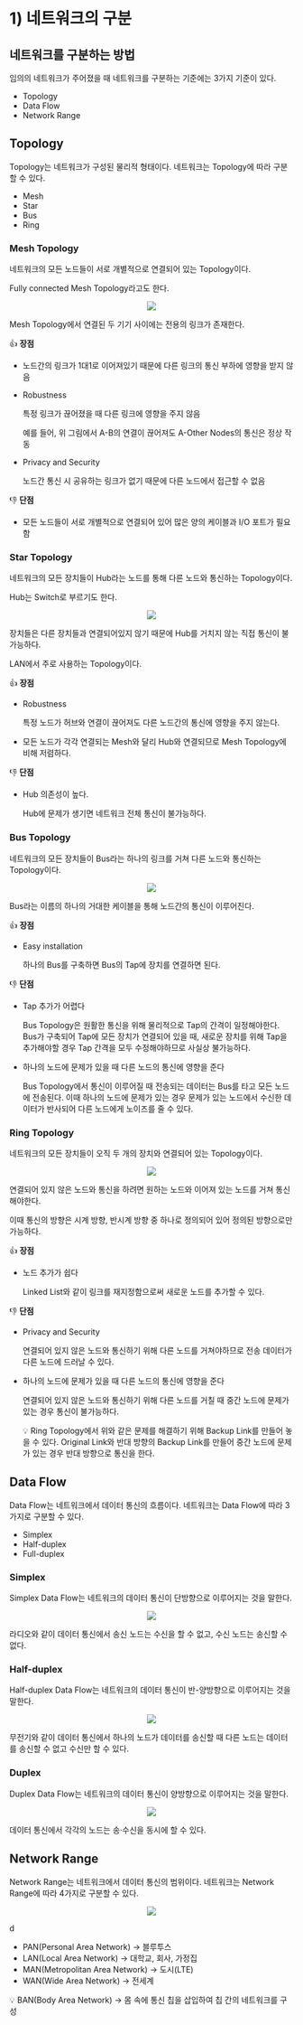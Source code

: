# 1) 네트워크의 구분

## 네트워크를 구분하는 방법

임의의 네트워크가 주어졌을 때 네트워크를 구분하는 기준에는 3가지 기준이 있다.

- Topology
- Data Flow
- Network Range

## Topology

Topology는 네트워크가 구성된 물리적 형태이다. 네트워크는 Topology에 따라 구분할 수 있다.

- Mesh
- Star
- Bus
- Ring

### Mesh Topology

네트워크의 모든 노드들이 서로 개별적으로 연결되어 있는 Topology이다.

Fully connected Mesh Topology라고도 한다.

<p align="center"><img src="../../images/데이터통신/1) 네트워크의 구분-Untitled.png"></p>
Mesh Topology에서 연결된 두 기기 사이에는 전용의 링크가 존재한다.

👍 **장점** 

- 노드간의 링크가 1대1로 이어져있기 때문에 다른 링크의 통신 부하에 영향을 받지 않음
- Robustness
    
    특정 링크가 끊어졌을 때 다른 링크에 영향을 주지 않음
    
    예를 들어, 위 그림에서 A-B의 연결이 끊어져도 A-Other Nodes의 통신은 정상 작동
    
- Privacy and Security
    
    노드간 통신 시 공유하는 링크가 없기 때문에 다른 노드에서 접근할 수 없음
    

👎 **단점**

- 모든 노드들이 서로 개별적으로 연결되어 있어 많은 양의 케이블과 I/O 포트가 필요함

### Star Topology

네트워크의 모든 장치들이 Hub라는 노드를 통해 다른 노드와 통신하는 Topology이다.

Hub는 Switch로 부르기도 한다.

<p align="center"><img src="../../images/데이터통신/1) 네트워크의 구분-Untitled 1.png"></p>
장치들은 다른 장치들과 연결되어있지 않기 때문에 Hub를 거치지 않는 직접 통신이 불가능하다.

LAN에서 주로 사용하는 Topology이다.

👍 **장점**

- Robustness
    
    특정 노드가 허브와 연결이 끊어져도 다른 노드간의 통신에 영향을 주지 않는다.
    
- 모든 노드가 각각 연결되는 Mesh와 달리 Hub와 연결되므로 Mesh Topology에 비해 저렴하다.

👎 **단점**

- Hub 의존성이 높다.
    
    Hub에 문제가 생기면 네트워크 전체 통신이 불가능하다.
    

### Bus Topology

네트워크의 모든 장치들이 Bus라는 하나의 링크를 거쳐 다른 노드와 통신하는 Topology이다.

<p align="center"><img src="../../images/데이터통신/1) 네트워크의 구분-Untitled 2.png"></p>
Bus라는 이름의 하나의 거대한 케이블을 통해 노드간의 통신이 이루어진다.

👍 **장점**

- Easy installation
    
    하나의 Bus를 구축하면 Bus의 Tap에 장치를 연결하면 된다.
    

👎 **단점**

- Tap 추가가 어렵다
    
    Bus Topology은 원활한 통신을 위해 물리적으로 Tap의 간격이 일정해야한다. Bus가 구축되어 Tap에 모든 장치가 연결되어 있을 때, 새로운 장치를 위해 Tap을 추가해야할 경우 Tap 간격을 모두 수정해야하므로 사실상 불가능하다.
    
- 하나의 노드에 문제가 있을 때 다른 노드의 통신에 영향을 준다
    
    Bus Topology에서 통신이 이루어질 때 전송되는 데이터는 Bus를 타고 모든 노드에 전송된다. 이때 하나의 노드에 문제가 있는 경우 문제가 있는 노드에서 수신한 데이터가 반사되어 다른 노드에게 노이즈를 줄 수 있다.
    

### Ring Topology

네트워크의 모든 장치들이 오직 두 개의 장치와 연결되어 있는 Topology이다.

<p align="center"><img src="../../images/데이터통신/1) 네트워크의 구분-Untitled 3.png"></p>
연결되어 있지 않은 노드와 통신을 하려면 원하는 노드와 이어져 있는 노드를 거쳐 통신해야한다.

이때 통신의 방향은 시계 방향, 반시계 방향 중 하나로 정의되어 있어 정의된 방향으로만 가능하다.

👍 **장점**

- 노드 추가가 쉽다
    
    Linked List와 같이 링크를 재지정함으로써 새로운 노드를 추가할 수 있다.
    

👎 **단점**

- Privacy and Security
    
    연결되어 있지 않은 노드와 통신하기 위해 다른 노드를 거쳐야하므로 전송 데이터가 다른 노드에 드러날 수 있다.
    
- 하나의 노드에 문제가 있을 때 다른 노드의 통신에 영향을 준다
    
    연결되어 있지 않은 노드와 통신하기 위해 다른 노드를 거칠 때 중간 노드에 문제가 있는 경우 통신이 불가능하다.
    
    <aside>
    💡 Ring Topology에서 위와 같은 문제를 해결하기 위해 Backup Link를 만들어 놓을 수 있다. Original Link와 반대 방향의 Backup Link를 만들어 중간 노드에 문제가 있는 경우 반대 방향으로 통신을 한다.
    
    </aside>
    

## Data Flow

Data Flow는 네트워크에서 데이터 통신의 흐름이다. 네트워크는 Data Flow에 따라 3가지로 구분할 수 있다.

- Simplex
- Half-duplex
- Full-duplex

### Simplex

Simplex Data Flow는 네트워크의 데이터 통신이 단방향으로 이루어지는 것을 말한다.

<p align="center"><img src="../../images/데이터통신/1) 네트워크의 구분-Untitled 4.png"></p>
라디오와 같이 데이터 통신에서 송신 노드는 수신을 할 수 없고, 수신 노드는 송신할 수 없다.

### Half-duplex

Half-duplex Data Flow는 네트워크의 데이터 통신이 반-양방향으로 이루어지는 것을 말한다.

<p align="center"><img src="../../images/데이터통신/1) 네트워크의 구분-Untitled 5.png"></p>
무전기와 같이 데이터 통신에서 하나의 노드가 데이터를 송신할 때 다른 노드는 데이터를 송신할 수 없고 수신만 할 수 있다.

### Duplex

Duplex Data Flow는 네트워크의 데이터 통신이 양방향으로 이루어지는 것을 말한다.

<p align="center"><img src="../../images/데이터통신/1) 네트워크의 구분-Untitled 6.png"></p>
데이터 통신에서 각각의 노드는 송·수신을 동시에 할 수 있다.

## Network Range

Network Range는 네트워크에서 데이터 통신의 범위이다. 네트워크는 Network Range에 따라 4가지로 구분할 수 있다.

<p align="center"><img src="../../images/데이터통신/1) 네트워크의 구분-Untitled 7.png"></p>
d

- PAN(Personal Area Network) → 블루투스
- LAN(Local Area Network) → 대학교, 회사, 가정집
- MAN(Metropolitan Area Network) → 도시(LTE)
- WAN(Wide Area Network) → 전세계

<aside>
💡 BAN(Body Area Network) → 몸 속에 통신 칩을 삽입하여 칩 간의 네트워크를 구성

</aside>